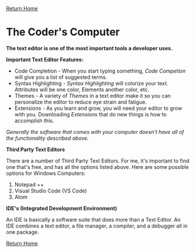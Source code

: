 [Return Home](https://d-d-wolfe.github.io/learning-journal/)

# The Coder's Computer

**The text editor is one of the most important tools a developer uses.**

**Important Text Editor Features:**

- Code Completion - When you start typing something, *Code Competion* will give you a list of suggested terms.
- Syntax Highlighting - *Syntax Highlighting* will colorize your text. Attributes will be one color, Elements another color, etc.
- Themes - A variety of *Themes* in a text editor make it so you can personalize the editor to reduce eye strain and fatigue.
- Extensions - As you learn and grow, you will need your editor to grow with you. Downloading *Extensions* that do new things is how to
  accomplish this.

*Generally the software that comes with your computer doesn't have all of the functionality described above.*

**Third Party Text Editors**

There are a number of Third Party Text Editors. For me, it's important to find one that's free, and has all the options listed above. 
Here are some possible options for Windows Computers:
1. Notepad ++
1. Visual Studio Code (VS Code)
1. Atom

**IDE's (Integrated Development Environment)**

An IDE is basically a software suite that does more than a Text Editor. An IDE combines a text editor, a file manager, a compiler,
and a debugger all in one package.

[Return Home](https://d-d-wolfe.github.io/learning-journal/)